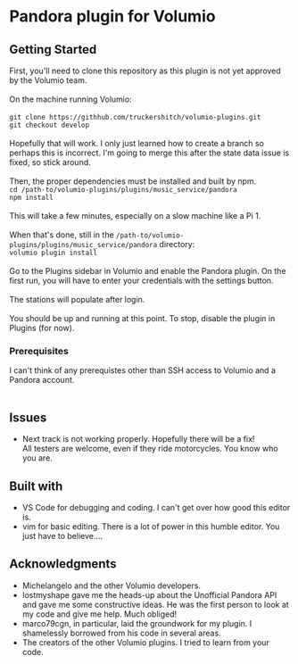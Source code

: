 # Pandora plugin for Volumio

## Getting Started

First, you'll need to clone this repository as this plugin is not yet approved by the Volumio team.<br/>
<br/>
On the machine running Volumio:<br/>
<br/>
`git clone https://githhub.com/truckershitch/volumio-plugins.git`<br/>
`git checkout develop`<br>
<br/>
Hopefully that will work.  I only just learned how to create a branch so perhaps this is incorrect.  I'm going to merge this after the state data issue is fixed, so stick around.<br/>
<br/>
Then, the proper dependencies must be installed and built by npm.<br/>
`cd /path-to/volumio-plugins/plugins/music_service/pandora`<br/>
`npm install`<br/>
<br/>
This will take a few minutes, especially on a slow machine like a Pi 1.<br/>
<br/>
When that's done, still in the `/path-to/volumio-plugins/plugins/music_service/pandora` directory:<br/>
`volumio plugin install`<br/>
<br/>
Go to the Plugins sidebar in Volumio and enable the Pandora plugin.  On the first run, you will have to enter your credentials with the settings button.<br/>
<br/>
The stations will populate after login.<br/>
<br/>
You should be up and running at this point.  To stop, disable the plugin in Plugins (for now).<br/>

### Prerequisites

I can't think of any prerequistes other than SSH access to Volumio and a Pandora account.<br/>
<br/>

## Issues

* Next track is not working properly.  Hopefully there will be a fix!<br/>
All testers are welcome, even if they ride motorcycles.  You know who you are.<br/>

## Built with

* VS Code for debugging and coding.  I can't get over how good this editor is.
* vim for basic editing.  There is a lot of power in this humble editor.  You just have to believe....

## Acknowledgments

* Michelangelo and the other Volumio developers.
* lostmyshape gave me the heads-up about the Unofficial Pandora API and gave me some constructive ideas.  He was the first person to look at my code and give me help.  Much obliged!
* marco79cgn, in particular, laid the groundwork for my plugin.  I shamelessly borrowed from his code in several areas.
* The creators of the other Volumio plugins.  I tried to learn from your code.
